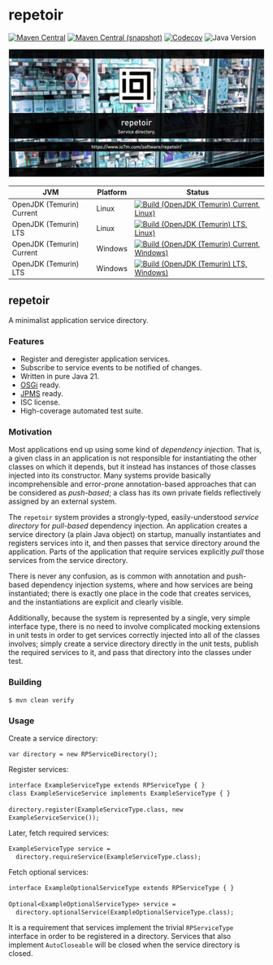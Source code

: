repetoir
===

[![Maven Central](https://img.shields.io/maven-central/v/com.io7m.repetoir/com.io7m.repetoir.svg?style=flat-square)](http://search.maven.org/#search%7Cga%7C1%7Cg%3A%22com.io7m.repetoir%22)
[![Maven Central (snapshot)](https://img.shields.io/nexus/s/com.io7m.repetoir/com.io7m.repetoir?server=https%3A%2F%2Fs01.oss.sonatype.org&style=flat-square)](https://s01.oss.sonatype.org/content/repositories/snapshots/com/io7m/repetoir/)
[![Codecov](https://img.shields.io/codecov/c/github/io7m-com/repetoir.svg?style=flat-square)](https://codecov.io/gh/io7m-com/repetoir)
![Java Version](https://img.shields.io/badge/21-java?label=java&color=e6c35c)

![com.io7m.repetoir](./src/site/resources/repetoir.jpg?raw=true)

| JVM | Platform | Status |
|-----|----------|--------|
| OpenJDK (Temurin) Current | Linux | [![Build (OpenJDK (Temurin) Current, Linux)](https://img.shields.io/github/actions/workflow/status/io7m-com/repetoir/main.linux.temurin.current.yml)](https://www.github.com/io7m-com/repetoir/actions?query=workflow%3Amain.linux.temurin.current)|
| OpenJDK (Temurin) LTS | Linux | [![Build (OpenJDK (Temurin) LTS, Linux)](https://img.shields.io/github/actions/workflow/status/io7m-com/repetoir/main.linux.temurin.lts.yml)](https://www.github.com/io7m-com/repetoir/actions?query=workflow%3Amain.linux.temurin.lts)|
| OpenJDK (Temurin) Current | Windows | [![Build (OpenJDK (Temurin) Current, Windows)](https://img.shields.io/github/actions/workflow/status/io7m-com/repetoir/main.windows.temurin.current.yml)](https://www.github.com/io7m-com/repetoir/actions?query=workflow%3Amain.windows.temurin.current)|
| OpenJDK (Temurin) LTS | Windows | [![Build (OpenJDK (Temurin) LTS, Windows)](https://img.shields.io/github/actions/workflow/status/io7m-com/repetoir/main.windows.temurin.lts.yml)](https://www.github.com/io7m-com/repetoir/actions?query=workflow%3Amain.windows.temurin.lts)|

## repetoir

A minimalist application service directory.

### Features

  * Register and deregister application services.
  * Subscribe to service events to be notified of changes.
  * Written in pure Java 21.
  * [OSGi](https://www.osgi.org/) ready.
  * [JPMS](https://en.wikipedia.org/wiki/Java_Platform_Module_System) ready.
  * ISC license.
  * High-coverage automated test suite.

### Motivation

Most applications end up using some kind of _dependency injection_. That is,
a given class in an application is not responsible for instantiating the
other classes on which it depends, but it instead has instances of those
classes injected into its constructor. Many systems provide basically
incomprehensible and error-prone annotation-based approaches that can be
considered as _push-based_; a class has its own private fields reflectively
assigned by an external system.

The `repetoir` system provides a strongly-typed, easily-understood _service
directory_ for _pull-based_ dependency injection. An application creates
a service directory (a plain Java object) on startup, manually instantiates
and registers services into it, and then passes that service directory
around the application. Parts of the application that require services
explicitly _pull_ those services from the service directory.

There is never any confusion, as is common with annotation and push-based
dependency injection systems, where and how services are being instantiated;
there is exactly one place in the code that creates services, and the
instantiations are explicit and clearly visible.

Additionally, because the system is represented by a single, very simple
interface type, there is no need to involve complicated mocking extensions
in unit tests in order to get services correctly injected into all of the
classes involves; simply create a service directory directly in the unit tests,
publish the required services to it, and pass that directory into the classes
under test.

### Building

```
$ mvn clean verify
```

### Usage

Create a service directory:

```
var directory = new RPServiceDirectory();
```

Register services:

```
interface ExampleServiceType extends RPServiceType { }
class ExampleServiceService implements ExampleServiceType { }

directory.register(ExampleServiceType.class, new ExampleServiceService());
```

Later, fetch required services:

```
ExampleServiceType service =
  directory.requireService(ExampleServiceType.class);
```

Fetch optional services:

```
interface ExampleOptionalServiceType extends RPServiceType { }

Optional<ExampleOptionalServiceType> service =
  directory.optionalService(ExampleOptionalServiceType.class);
```

It is a requirement that services implement the trivial `RPServiceType`
interface in order to be registered in a directory. Services that also
implement `AutoCloseable` will be closed when the service directory is
closed.

